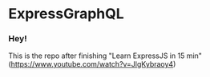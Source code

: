 # ExpressGraphQL
### Hey!

This is the repo after finishing "Learn ExpressJS in 15 min"
(https://www.youtube.com/watch?v=JlgKybraoy4)

